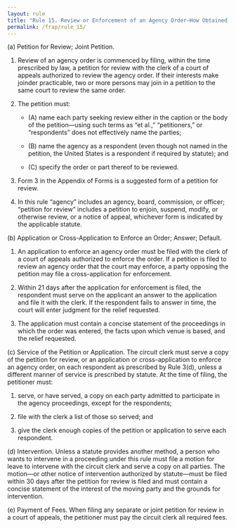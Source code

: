 ```yaml
---
layout: rule
title: "Rule 15. Review or Enforcement of an Agency Order—How Obtained; Intervention"
permalink: /frap/rule_15/
---
```


(a) Petition for Review; Joint Petition.


1. Review of an agency order is commenced by filing, within the time prescribed by law, a petition for review with the clerk of a court of appeals authorized to review the agency order. If their interests make joinder practicable, two or more persons may join in a petition to the same court to review the same order.


2. The petition must:


    - (A) name each party seeking review either in the caption or the body of the petition—using such terms as “et al.,” “petitioners,” or “respondents” does not effectively name the parties;


    - (B) name the agency as a respondent (even though not named in the petition, the United States is a respondent if required by statute); and


    - (C) specify the order or part thereof to be reviewed.


3. Form 3 in the Appendix of Forms is a suggested form of a petition for review.


4. In this rule “agency” includes an agency, board, commission, or officer; “petition for review” includes a petition to enjoin, suspend, modify, or otherwise review, or a notice of appeal, whichever form is indicated by the applicable statute.


(b) Application or Cross-Application to Enforce an Order; Answer; Default.


1. An application to enforce an agency order must be filed with the clerk of a court of appeals authorized to enforce the order. If a petition is filed to review an agency order that the court may enforce, a party opposing the petition may file a cross-application for enforcement.


2. Within 21 days after the application for enforcement is filed, the respondent must serve on the applicant an answer to the application and file it with the clerk. If the respondent fails to answer in time, the court will enter judgment for the relief requested.


3. The application must contain a concise statement of the proceedings in which the order was entered, the facts upon which venue is based, and the relief requested.


(c) Service of the Petition or Application. The circuit clerk must serve a copy of the petition for review, or an application or cross-application to enforce an agency order, on each respondent as prescribed by Rule 3(d), unless a different manner of service is prescribed by statute. At the time of filing, the petitioner must:


1. serve, or have served, a copy on each party admitted to participate in the agency proceedings, except for the respondents;


2. file with the clerk a list of those so served; and


3. give the clerk enough copies of the petition or application to serve each respondent.


(d) Intervention. Unless a statute provides another method, a person who wants to intervene in a proceeding under this rule must file a motion for leave to intervene with the circuit clerk and serve a copy on all parties. The motion—or other notice of intervention authorized by statute—must be filed within 30 days after the petition for review is filed and must contain a concise statement of the interest of the moving party and the grounds for intervention.


(e) Payment of Fees. When filing any separate or joint petition for review in a court of appeals, the petitioner must pay the circuit clerk all required fees.
